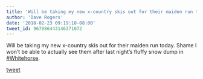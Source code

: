 ```yaml
---
title: 'Will be taking my new x-country skis out for their maiden run today. Shame I...'
author: 'Dave Rogers'
date: '2018-02-23 09:19:10-08:00'
tweet_id: 967086443146371072
---
```

Will be taking my new x-country skis out for their maiden run today. Shame I won’t be able to actually see them after last night’s fluffy snow dump in [#Whitehorse](https://twitter.com/hashtag/whitehorse).

[tweet](https://twitter.com/yukondude/status/967086443146371072)